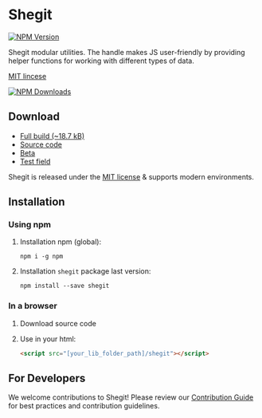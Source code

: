 # Shegit

[![NPM Version](https://img.shields.io/npm/v/shegit?style=for-the-badge&label=version)](https://www.npmjs.com/package/shegit)

Shegit modular utilities. The handle makes JS user-friendly by providing helper functions for working with different types of data.

[MIT lincese](./LICENSE)

[![NPM Downloads](https://img.shields.io/npm/dw/shegit?logo=npm&label=npm&labelColor=red&color=grey)](https://www.npmjs.com/package/shegit)

## Download

- [Full build (~18.7 kB)](https://github.com/or-temka/shegit/archive/refs/heads/npm.zip)
- [Source code](https://github.com/or-temka/shegit/archive/refs/heads/main.zip)
- [Beta](https://github.com/or-temka/shegit/archive/refs/heads/dev.zip)
- [Test field](https://github.com/or-temka/shegit/archive/refs/heads/test.zip)

Shegit is released under the [MIT license](./LICENSE) & supports modern environments.

## Installation

### Using npm

1. Installation npm (global):

   ```shell
   npm i -g npm
   ```

2. Installation `shegit` package last version:

   ```shell
   npm install --save shegit
   ```

### In a browser

1. Download source code

2. Use in your html:

   ```html
   <script src="[your_lib_folder_path]/shegit"></script>
   ```

## For Developers

We welcome contributions to Shegit!
Please review our [Contribution Guide](./CONTRIBUTING.md) for best practices and contribution guidelines.
